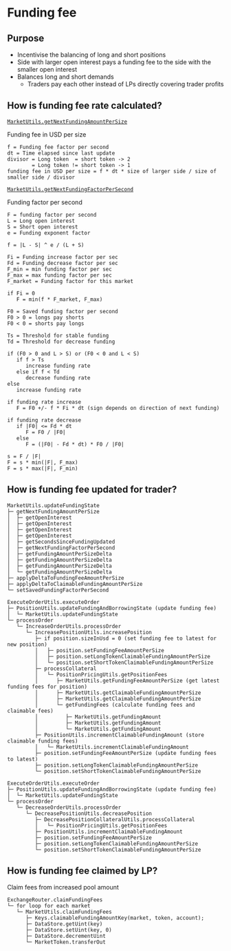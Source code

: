 # Funding fee

## Purpose

- Incentivise the balancing of long and short positions
- Side with larger open interest pays a funding fee to the side with the smaller open interest
- Balances long and short demands
  - Traders pay each other instead of LPs directly covering trader profits

## How is funding fee rate calculated?

[`MarketUtils.getNextFundingAmountPerSize`](https://github.com/gmx-io/gmx-synthetics/blob/caf3dd8b51ad9ad27b0a399f668e3016fd2c14df/contracts/market/MarketUtils.sol#L1091-L1251)

Funding fee in USD per size

```
f = Funding fee factor per second
dt = Time elapsed since last update
divisor = Long token  = short token -> 2
        = Long token != short token -> 1
funding fee in USD per size = f * dt * size of larger side / size of smaller side / divisor
```

[`MarketUtils.getNextFundingFactorPerSecond`](https://github.com/gmx-io/gmx-synthetics/blob/caf3dd8b51ad9ad27b0a399f668e3016fd2c14df/contracts/market/MarketUtils.sol#L1261-L1385)

Funding factor per second

```
F = funding factor per second
L = Long open interest
S = Short open interest
e = Funding exponent factor

f = |L - S| ^ e / (L + S)

Fi = Funding increase factor per sec
Fd = Funding decrease factor per sec
F_min = min funding factor per sec
F_max = max funding factor per sec
F_market = Funding factor for this market

if Fi = 0
   F = min(f * F_market, F_max)

F0 = Saved funding factor per second
F0 > 0 = longs pay shorts
F0 < 0 = shorts pay longs

Ts = Threshold for stable funding
Td = Threshold for decrease funding

if (F0 > 0 and L > S) or (F0 < 0 and L < S)
   if f > Ts
      increase funding rate
   else if f < Td
      decrease funding rate
else
   increase funding rate

if funding rate increase
   F = F0 +/- f * Fi * dt (sign depends on direction of next funding)

if funding rate decrease
   if |F0| <= Fd * dt
      F = F0 / |F0|
   else
      F = (|F0| - Fd * dt) * F0 / |F0|

s = F / |F|
F = s * min(|F|, F_max)
F = s * max(|F|, F_min)
```

## How is funding fee updated for trader?

```
MarketUtils.updateFundingState
├─ getNextFundingAmountPerSize
│  ├─ getOpenInterest
│  ├─ getOpenInterest
│  ├─ getOpenInterest
│  ├─ getOpenInterest
│  ├─ getSecondsSinceFundingUpdated
│  ├─ getNextFundingFactorPerSecond
│  ├─ getFundingAmountPerSizeDelta
│  ├─ getFundingAmountPerSizeDelta
│  ├─ getFundingAmountPerSizeDelta
│  └─ getFundingAmountPerSizeDelta
├─ applyDeltaToFundingFeeAmountPerSize
├─ applyDeltaToClaimableFundingAmountPerSize
└─ setSavedFundingFactorPerSecond

ExecuteOrderUtils.executeOrder
├─ PositionUtils.updateFundingAndBorrowingState (update funding fee)
│  └─ MarketUtils.updateFundingState
└─ processOrder
   └─ IncreaseOrderUtils.processOrder
      └─ IncreasePositionUtils.increasePosition
         ├─ if position.sizeInUsd = 0 (set funding fee to latest for new position)
         │   ├─ position.setFundingFeeAmountPerSize
         │   ├─ position.setLongTokenClaimableFundingAmountPerSize
         │   └─ position.setShortTokenClaimableFundingAmountPerSize
         ├─ processCollateral
         │   └─ PositionPricingUtils.getPositionFees
         │      ├─ MarketUtils.getFundingFeeAmountPerSize (get latest funding fees for position)
         │      ├─ MarketUtils.getClaimableFundingAmountPerSize
         │      ├─ MarketUtils.getClaimableFundingAmountPerSize
         │      └─ getFundingFees (calculate funding fees and claimable fees)
         │         ├─ MarketUtils.getFundingAmount
         │         ├─ MarketUtils.getFundingAmount
         │         └─ MarketUtils.getFundingAmount
         ├─ PositionUtils.incrementClaimableFundingAmount (store claimable funding fees)
         │   └─ MarketUtils.incrementClaimableFundingAmount
         ├─ position.setFundingFeeAmountPerSize (update funding fees to latest)
         ├─ position.setLongTokenClaimableFundingAmountPerSize
         └─ position.setShortTokenClaimableFundingAmountPerSize

ExecuteOrderUtils.executeOrder
├─ PositionUtils.updateFundingAndBorrowingState (update funding fee)
│  └─ MarketUtils.updateFundingState
└─ processOrder
   └─ DecreaseOrderUtils.processOrder
      └─ DecreasePositionUtils.decreasePosition
         ├─ DecreasePositionCollateralUtils.processCollateral
         │   └─ PositionPricingUtils.getPositionFees
         ├─ PositionUtils.incrementClaimableFundingAmount
         ├─ position.setFundingFeeAmountPerSize
         ├─ position.setLongTokenClaimableFundingAmountPerSize
         └─ position.setShortTokenClaimableFundingAmountPerSize
```

## How is funding fee claimed by LP?

Claim fees from increased pool amount

```
ExchangeRouter.claimFundingFees
└─ for loop for each market
   └─ MarketUtils.claimFundingFees
      ├─ Keys.claimableFundingAmountKey(market, token, account);
      ├─ DataStore.getUint(key)
      ├─ DataStore.setUint(key, 0)
      ├─ DataStore.decrementUint
      └─ MarketToken.transferOut
```
